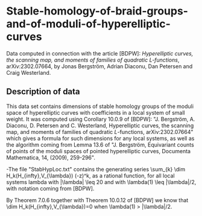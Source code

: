 # Stable-homology-of-braid-groups-and-of-moduli-of-hyperelliptic-curves

Data computed in connection with the article [BDPW]: *Hyperelliptic curves, the scanning map, and moments of families of quadratic $L$-functions*, arXiv:2302.07664, by Jonas Bergström, 
Adrian Diaconu, Dan Petersen and Craig Westerland.

## Description of data 

This data set contains dimensions of stable homology groups of the moduli space of hyperelliptic
curves with coefficients in a local system of small weight. It was computed using Corollary 10.0.9
of [BDPW]: "J. Bergström, A. Diaconu, D. Petersen and C. Westerland, Hyperelliptic curves, the
scanning map, and moments of families of quadratic $L$-functions, arXiv:2302.07664"
which gives a formula for such dimensions for any local systems, as well as the algorithm coming
from Lemma 13.6 of "J. Bergström, Equivariant counts of points of the moduli spaces of pointed
hyperelliptic curves, Documenta Mathematica, 14, (2009), 259-296".

-The file "StabHypLoc.txt" contains the generating series \sum_{k} \dim H_k(H_{infty},V_{\lambda}) (-z)^k,
as a rational function, for all local systems lambda with |\lambda| \leq 20 and with \lambda(1) \leq |\lambda|/2,
with notation coming from [BDPW].

By Theorem 7.0.6 together with Theorem 10.0.12 of [BDPW] we know that \dim H_k(H_{infty},V_{\lambda})=0 when
\lambda(1) > |\lambda|/2. 
